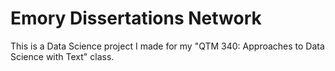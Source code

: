 # Emory Dissertations Network
This is a Data Science project I made for my "QTM 340: Approaches to Data Science with Text" class.

